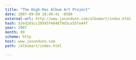 ```yaml
---
title: "The High-Res Album Art Project"
date: 2007-09-09 10:49:41 -0500
external-url: http://www.jasondunn.com/albumart/index.html
hash: 52ed265cc19593f484879d3ce55fe44f
year: 2007
month: 09
scheme: http
host: www.jasondunn.com
path: /albumart/index.html

---
```



